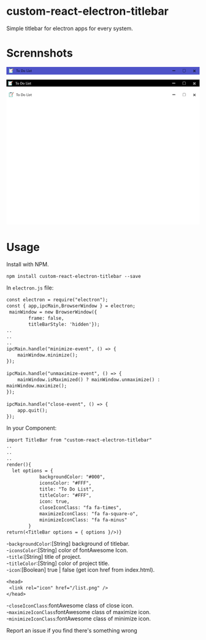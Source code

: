# custom-react-electron-titlebar
Simple titlebar for electron apps for every system.

# Scrennshots
![](images/image.jpg)


# Usage
Install with NPM.

```
npm install custom-react-electron-titlebar --save
```
In ```electron.js``` file:
```
const electron = require("electron");
const { app,ipcMain,BrowserWindow } = electron;
 mainWindow = new BrowserWindow({
        frame: false,
        titleBarStyle: 'hidden'});
..
..
.. 
ipcMain.handle("minimize-event", () => {
    mainWindow.minimize();
});

ipcMain.handle("unmaximize-event", () => {
    mainWindow.isMaximized() ? mainWindow.unmaximize() : mainWindow.maximize();
});

ipcMain.handle("close-event", () => {
    app.quit();
});
```

In your Component:

```
import TitleBar from "custom-react-electron-titlebar"
..
..
..
render(){
  let options = {
            backgroundColor: "#000",
            iconsColor: "#FFF",
            title: "To Do List",
            titleColor: "#FFF",
            icon: true,
            closeIconClass: "fa fa-times",
            maximizeIconClass: "fa fa-square-o",
            minimizeIconClass: "fa fa-minus"
        }
return(<TitleBar options = { options }/>)}
```

-```backgroundColor```:[String] background of titlebar.  <br />
-```iconsColor```:[String] color of fontAwesome Icon.  <br />
-```title```:[String] title of project.  <br />
-```titleColor```:[String] color of project title.  <br />
-```icon```:[Boolean] true | false (get icon href from index.html).  <br />
```
<head>
 <link rel="icon" href="/list.png" />
</head>
```
-```closeIconClass```:fontAwesome class of close icon.  <br />
-```maximizeIconClass```fontAwesome class of maximize icon.  <br />
-```minimizeIconClass```:fontAwesome class of minimize icon.  <br />

Report an issue if you find there's something wrong
